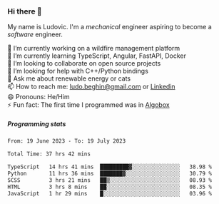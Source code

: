 ### Hi there 👋

My name is Ludovic. I'm a *mechanical* engineer aspiring to become a *software* engineer.

 🔭 I’m currently working on a wildfire management platform<br/>
 🌱 I’m currently learning TypeScript, Angular, FastAPI, Docker<br/>
 👯 I’m looking to collaborate on open source projects<br/>
 🤔 I’m looking for help with C++/Python bindings<br/>
 💬 Ask me about renewable energy or cats<br/>
 📫 How to reach me: ludo.beghin@gmail.com or [Linkedin](https://www.linkedin.com/in/ludovic-beghin/)<br/>
 😄 Pronouns: He/Him<br/>
 ⚡ Fun fact: The first time I programmed was in [Algobox](https://fr.wikipedia.org/wiki/Algobox)<br/>

##### Programming stats
<!--START_SECTION:waka-->

```txt
From: 19 June 2023 - To: 19 July 2023

Total Time: 37 hrs 42 mins

TypeScript   14 hrs 41 mins  █████████▓░░░░░░░░░░░░░░░   38.98 %
Python       11 hrs 36 mins  ███████▓░░░░░░░░░░░░░░░░░   30.79 %
SCSS         3 hrs 21 mins   ██▒░░░░░░░░░░░░░░░░░░░░░░   08.93 %
HTML         3 hrs 8 mins    ██░░░░░░░░░░░░░░░░░░░░░░░   08.35 %
JavaScript   1 hr 29 mins    █░░░░░░░░░░░░░░░░░░░░░░░░   03.96 %
```

<!--END_SECTION:waka-->
